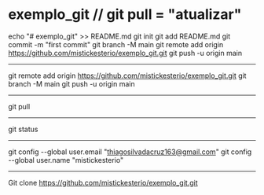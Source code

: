 # exemplo_git // git pull = "atualizar"
echo "# exemplo_git" >> README.md
git init
git add README.md
git commit -m "first commit"
git branch -M main
git remote add origin https://github.com/mistickesterio/exemplo_git.git
git push -u origin main

________________________________________________________________________________________________________________


git remote add origin https://github.com/mistickesterio/exemplo_git.git
git branch -M main
git push -u origin main

________________________________________________________________________________________________________________

git pull

________________________________________________________________________________________________________________

git status

________________________________________________________________________________________________________________

git config --global user.email "thiagosilvadacruz163@gmail.com"
git config --global user.name "mistickesterio"

________________________________________________________________________________________________________________

Git clone https://github.com/mistickesterio/exemplo_git.git
